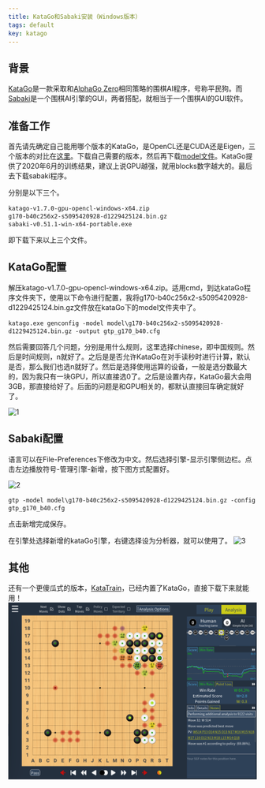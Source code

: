 ```yaml
---
title: KataGo和Sabaki安装（Windows版本）
tags: default
key: katago
---
```


## 背景
[KataGo](https://github.com/lightvector/KataGo)是一款采取和[AlphaGo Zero](https://deepmind.com/blog/article/alphago-zero-starting-scratch)相同策略的围棋AI程序，号称平民狗。而[Sabaki](https://github.com/SabakiHQ/Sabaki)是一个围棋AI引擎的GUI，两者搭配，就相当于一个围棋AI的GUI软件。

## 准备工作
首先请先确定自己能用哪个版本的KataGo，是OpenCL还是CUDA还是Eigen，三个版本的对比在[这里](https://github.com/lightvector/KataGo#opencl-vs-cuda-vs-eigen)。下载自己需要的版本，然后再下载[model文件](https://github.com/lightvector/KataGo/releases/tag/v1.4.5)。KataGo提供了2020年6月的训练结果，建议上说GPU越强，就用blocks数字越大的。最后去下载sabaki程序。

分别是以下三个。
```
katago-v1.7.0-gpu-opencl-windows-x64.zip
g170-b40c256x2-s5095420928-d1229425124.bin.gz
sabaki-v0.51.1-win-x64-portable.exe
```

即下载下来以上三个文件。


## KataGo配置
解压katago-v1.7.0-gpu-opencl-windows-x64.zip。适用cmd，到达kataGo程序文件夹下，使用以下命令进行配置，我将g170-b40c256x2-s5095420928-d1229425124.bin.gz文件放在kataGo下的model文件夹中了。

```
katago.exe genconfig -model model\g170-b40c256x2-s5095420928-d1229425124.bin.gz -output gtp_g170_b40.cfg
```

然后需要回答几个问题，分别是用什么规则，这里选择chinese，即中国规则。然后是时间规则，n就好了。之后是是否允许KataGo在对手读秒时进行计算，默认是否，那么我们也选n就好了。然后是选择使用运算的设备，一般是选分数最大的，因为我只有一块GPU，所以直接选0了。之后是设置内存，KataGo最大会用3GB，那直接给好了。后面的问题是和GPU相关的，都默认直接回车确定就好了。


![1](https://raw.githubusercontent.com/pzweuj/pzweuj.github.io/master/downloads/images/katago-1.jpg)


## Sabaki配置
语言可以在File-Preferences下修改为中文。然后选择引擎-显示引擎侧边栏。点击左边播放符号-管理引擎-新增，按下图方式配置好。

![2](https://raw.githubusercontent.com/pzweuj/pzweuj.github.io/master/downloads/images/katago-2.jpg)

```
gtp -model model\g170-b40c256x2-s5095420928-d1229425124.bin.gz -config gtp_g170_b40.cfg
```

点击新增完成保存。

在引擎处选择新增的kataGo引擎，右键选择设为分析器，就可以使用了。
![3](https://raw.githubusercontent.com/pzweuj/pzweuj.github.io/master/downloads/images/katago-3.jpg)


## 其他
还有一个更傻瓜式的版本，[KataTrain](https://github.com/sanderland/katrain)，已经内置了KataGo，直接下载下来就能用！
![katatrain](https://raw.githubusercontent.com/sanderland/katrain/master/screenshots/analysis.png)



[-_-]:xx